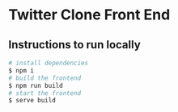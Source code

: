 # Twitter Clone Front End

## Instructions to run locally
```bash
# install dependencies
$ npm i
# build the frontend 
$ npm run build
# start the frontend 
$ serve build
```
